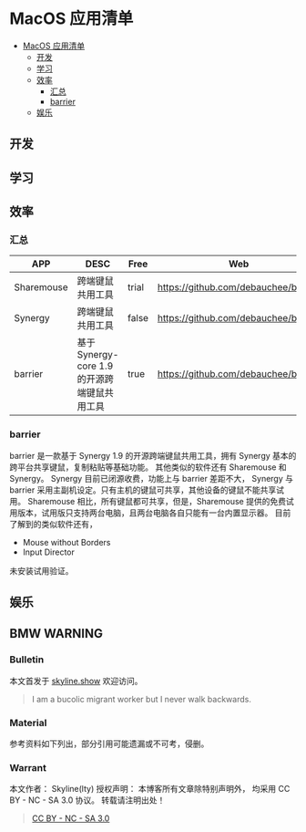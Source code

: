 # MacOS 应用清单

<!-- @import "[TOC]" {cmd="toc" depthFrom=1 depthTo=6 orderedList=false} -->

<!-- code_chunk_output -->

- [MacOS 应用清单](#macos-应用清单)
  - [开发](#开发)
  - [学习](#学习)
  - [效率](#效率)
    - [汇总](#汇总)
    - [barrier](#barrier)
  - [娱乐](#娱乐)

<!-- /code_chunk_output -->

## 开发

## 学习

## 效率

### 汇总

| APP        | DESC                                         | Free  | Web                                  |
| ---------- | -------------------------------------------- | ----- | ------------------------------------ |
| Sharemouse | 跨端键鼠共用工具                             | trial | https://github.com/debauchee/barrier |
| Synergy    | 跨端键鼠共用工具                             | false | https://github.com/debauchee/barrier |
| barrier    | 基于 Synergy-core 1.9 的开源跨端键鼠共用工具 | true  | https://github.com/debauchee/barrier |

### barrier

barrier 是一款基于 Synergy 1.9 的开源跨端键鼠共用工具，拥有 Synergy 基本的跨平台共享键鼠，复制粘贴等基础功能。
其他类似的软件还有 Sharemouse 和 Synergy。
Synergy 目前已闭源收费，功能上与 barrier 差距不大，
Synergy 与 barrier 采用主副机设定。只有主机的键鼠可共享，其他设备的键鼠不能共享试用。
Sharemouse 相比，所有键鼠都可共享，但是，Sharemouse 提供的免费试用版本，试用版只支持两台电脑，且两台电脑各自只能有一台内置显示器。
目前了解到的类似软件还有，

- Mouse without Borders
- Input Director

未安装试用验证。

## 娱乐

## BMW WARNING

### Bulletin

本文首发于 [skyline.show](skyline.show) 欢迎访问。

> I am a bucolic migrant worker but I never walk backwards.

### Material

参考资料如下列出，部分引用可能遗漏或不可考，侵删。

>

### Warrant

本文作者： Skyline(lty)
授权声明： 本博客所有文章除特别声明外， 均采用 CC BY - NC - SA 3.0 协议。 转载请注明出处！

> [CC BY - NC - SA 3.0](https://creativecommons.org/licenses/by-nc-sa/3.0/deed.zh)
